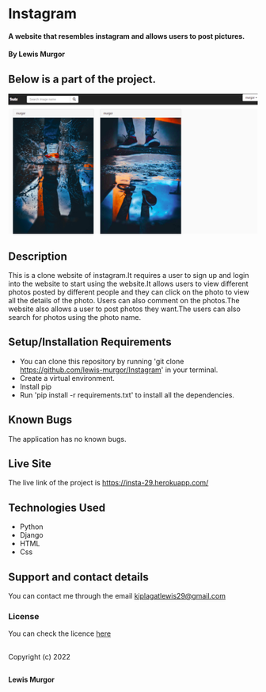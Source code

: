 # Instagram

#### A website that resembles instagram and allows users to post pictures.

#### By **Lewis Murgor**

## Below is a part of the project.
<img src="project.png">


## Description
This is a clone website of instagram.It requires a user to sign up and login into the website to start using the website.It allows users to view different photos posted by different people and they can click on the photo to view all the details of the photo. Users can also comment on the photos.The website also allows a user to post photos they want.The users can also search for photos using the photo name.

## Setup/Installation Requirements
* You can clone this repository by running 'git clone https://github.com/lewis-murgor/Instagram' in your terminal.
* Create a virtual environment.
* Install pip
* Run 'pip install -r requirements.txt' to install all the dependencies.

## Known Bugs
The application has no known bugs.

## Live Site
The live link of the project is  https://insta-29.herokuapp.com/

## Technologies Used
* Python
* Django
* HTML
* Css

## Support and contact details
You can contact me through the email kiplagatlewis29@gmail.com
### License
You can check the licence [here](https://github.com/lewis-murgor/Instagram/blob/master/Licence)
##
Copyright (c) 2022 
##
**Lewis Murgor**